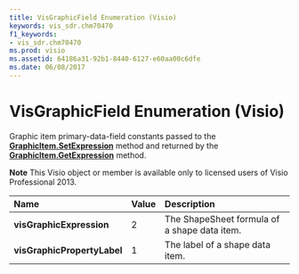 ```yaml
---
title: VisGraphicField Enumeration (Visio)
keywords: vis_sdr.chm70470
f1_keywords:
- vis_sdr.chm70470
ms.prod: visio
ms.assetid: 64186a31-92b1-8440-6127-e60aa00c6dfe
ms.date: 06/08/2017
---
```



# VisGraphicField Enumeration (Visio)

Graphic item primary-data-field constants passed to the **[GraphicItem.SetExpression](graphicitem-setexpression-method-visio.md)** method and returned by the **[GraphicItem.GetExpression](graphicitem-getexpression-method-visio.md)** method.


 **Note**  This Visio object or member is available only to licensed users of Visio Professional 2013.



|**Name**|**Value**|**Description**|
|:-----|:-----|:-----|
| **visGraphicExpression**|2|The ShapeSheet formula of a shape data item.|
| **visGraphicPropertyLabel**|1|The label of a shape data item.|

